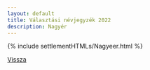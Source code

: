 ```yaml
---
layout: default
title: Választási névjegyzék 2022
description: Nagyér
---
```


{% include settlementHTMLs/Nagyeer.html %}

[Vissza](../)